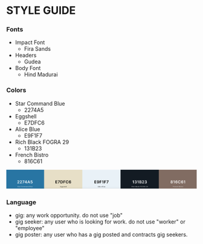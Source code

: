 # STYLE GUIDE

### Fonts

- Impact Font
  - Fira Sands
- Headers
  - Gudea
- Body Font
  - Hind Madurai

### Colors

- Star Command Blue
  - 2274A5
- Eggshell
  - E7DFC6
- Alice Blue
  - E9F1F7
- Rich Black FOGRA 29
  - 131B23
- French Bistro
  - 816C61

![ColorScheme.png](./images/ColorScheme.png)

### Language

- gig: any work opportunity. do not use "job"
- gig seeker: any user who is looking for work. do not use "worker" or "employee"
- gig poster: any user who has a gig posted and contracts gig seekers.

